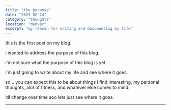 ```yaml
---
title: "the purpose"
date: "2024-02-24"
category: "thoughts"
location: "denver"
excerpt: "my reason for writing and documenting my life"
---
```


this is the first post on my blog.

i wanted to address the purpose of this blog.

i'm not sure what the purpose of this blog is yet.

i'm just going to write about my life and see where it goes.

so... you can expect this to be about things i find interesting, my personal thoughts, alot of fitness, and whatever else comes to mind.

itll change over time soo lets just see where it goes.

---
